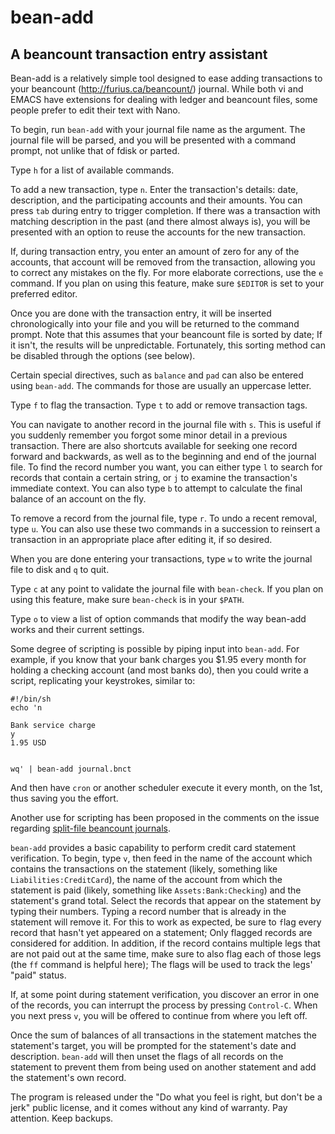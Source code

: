 # bean-add
## A beancount transaction entry assistant

Bean-add is a relatively simple tool designed to ease adding transactions to your beancount (http://furius.ca/beancount/) journal. While both vi and EMACS have extensions for dealing with ledger and beancount files, some people prefer to edit their text with Nano.

To begin, run `bean-add` with your journal file name as the argument. The journal file will be parsed, and you will be presented with a command prompt, not unlike that of fdisk or parted.

Type `h` for a list of available commands.

To add a new transaction, type `n`. Enter the transaction's details: date, description, and the participating accounts and their amounts. You can press `tab` during entry to trigger completion. If there was a transaction with matching description in the past (and there almost always is), you will be presented with an option to reuse the accounts for the new transaction.

If, during transaction entry, you enter an amount of zero for any of the accounts, that account will be removed from the transaction, allowing you to correct any mistakes on the fly. For more elaborate corrections, use the `e` command. If you plan on using this feature, make sure `$EDITOR` is set to your preferred editor.

Once you are done with the transaction entry, it will be inserted chronologically into your file and you will be returned to the command prompt. Note that this assumes that your beancount file is sorted by date; If it isn't, the results will be unpredictable. Fortunately, this sorting method can be disabled through the options (see below).

Certain special directives, such as `balance` and `pad` can also be entered using `bean-add`. The commands for those are usually an uppercase letter.

Type `f` to flag the transaction. Type `t` to add or remove transaction tags.

You can navigate to another record in the journal file with `s`. This is useful if you suddenly remember you forgot some minor detail in a previous transaction. There are also shortcuts available for seeking one record forward and backwards, as well as to the beginning and end of the journal file. To find the record number you want, you can either type `l` to search for records that contain a certain string, or `j` to examine the transaction's immediate context. You can also type `b` to attempt to calculate the final balance of an account on the fly.

To remove a record from the journal file, type `r`. To undo a recent removal, type `u`. You can also use these two commands in a succession to reinsert a transaction in an appropriate place after editing it, if so desired.

When you are done entering your transactions, type `w` to write the journal file to disk and `q` to quit.

Type `c` at any point to validate the journal file with `bean-check`. If you plan on using this feature, make sure `bean-check` is in your `$PATH`.

Type `o` to view a list of option commands that modify the way bean-add works and their current settings.

Some degree of scripting is possible by piping input into `bean-add`. For example, if you know that your bank charges you $1.95 every month for holding a checking account (and most banks do), then you could write a script, replicating your keystrokes, similar to:

    #!/bin/sh
    echo 'n
    
    Bank service charge
    y
    1.95 USD
    
    
    wq' | bean-add journal.bnct

And then have `cron` or another scheduler execute it every month, on the 1st, thus saving you the effort.

Another use for scripting has been proposed in the comments on the issue regarding [split-file beancount journals](https://github.com/simon-v/bean-add/issues/3#issuecomment-250917599).

`bean-add` provides a basic capability to perform credit card statement verification. To begin, type `v`, then feed in the name of the account which contains the transactions on the statement (likely, something like `Liabilities:CreditCard`), the name of the account from which the statement is paid (likely, something like `Assets:Bank:Checking`) and the statement's grand total. Select the records that appear on the statement by typing their numbers. Typing a record number that is already in the statement will remove it. For this to work as expected, be sure to `f`lag every record that hasn't yet appeared on a statement; Only flagged records are considered for addition. In addition, if the record contains multiple legs that are not paid out at the same time, make sure to also flag each of those legs (the `ff` command is helpful here); The flags will be used to track the legs' "paid" status.

If, at some point during statement verification, you discover an error in one of the records, you can interrupt the process by pressing `Control-C`. When you next press `v`, you will be offered to continue from where you left off.

Once the sum of balances of all transactions in the statement matches the statement's target, you will be prompted for the statement's date and description. `bean-add` will then unset the flags of all records on the statement to prevent them from being used on another statement and add the statement's own record.

The program is released under the "Do what you feel is right, but don't be a jerk" public license, and it comes without any kind of warranty. Pay attention. Keep backups.
